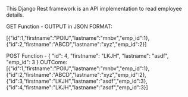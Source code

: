 This Django Rest framework is an API implementation to read employee details.

GET Function -
OUTPUT in JSON FORMAT:

[{"id":1,"firstname":"POIU","lastname":"mnbv","emp_id":1},{"id":2,"firstname":"ABCD","lastname":"xyz","emp_id":2}]

POST Function -
{
  "id": 4,
  "firstname": "LKJH",
  "lastname": "asdf",
  "emp_id": 3
}
OUTCome:
[{"id":1,"firstname":"POIU","lastname":"mnbv","emp_id":1},{"id":2,"firstname":"ABCD","lastname":"xyz","emp_id":2},{"id":3,"firstname":"LKJH","lastname":"asdf","emp_id":3},{"id":4,"firstname":"LKJH","lastname":"asdf","emp_id":3}]
